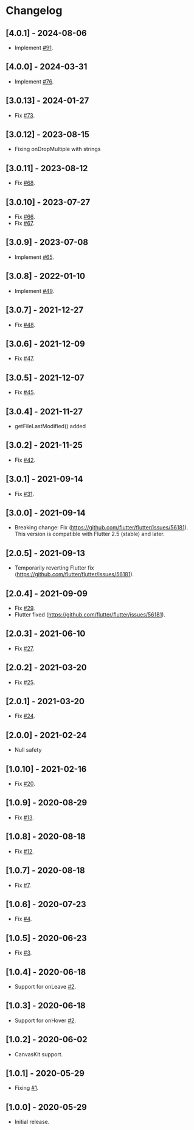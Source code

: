 # Changelog

## [4.0.1] - 2024-08-06

* Implement [#91](https://github.com/deakjahn/flutter_dropzone/pull/91).

## [4.0.0] - 2024-03-31

* Implement [#76](https://github.com/deakjahn/flutter_dropzone/pull/76).

## [3.0.13] - 2024-01-27

* Fix [#73](https://github.com/deakjahn/flutter_dropzone/issues/73).

## [3.0.12] - 2023-08-15

* Fixing onDropMultiple with strings

## [3.0.11] - 2023-08-12

* Fix [#68](https://github.com/deakjahn/flutter_dropzone/issues/68).

## [3.0.10] - 2023-07-27

* Fix [#66](https://github.com/deakjahn/flutter_dropzone/issues/66).
* Fix [#67](https://github.com/deakjahn/flutter_dropzone/issues/67).

## [3.0.9] - 2023-07-08

* Implement [#65](https://github.com/deakjahn/flutter_dropzone/pull/65).

## [3.0.8] - 2022-01-10

* Implement [#49](https://github.com/deakjahn/flutter_dropzone/pull/49).

## [3.0.7] - 2021-12-27

* Fix [#48](https://github.com/deakjahn/flutter_dropzone/pull/48).

## [3.0.6] - 2021-12-09

* Fix [#47](https://github.com/deakjahn/flutter_dropzone/pull/47).

## [3.0.5] - 2021-12-07

* Fix [#45](https://github.com/deakjahn/flutter_dropzone/issues/45).

## [3.0.4] - 2021-11-27

* getFileLastModified() added

## [3.0.2] - 2021-11-25

* Fix [#42](https://github.com/deakjahn/flutter_dropzone/issues/42).

## [3.0.1] - 2021-09-14

* Fix [#31](https://github.com/deakjahn/flutter_dropzone/issues/31).

## [3.0.0] - 2021-09-14

* Breaking change: Fix (https://github.com/flutter/flutter/issues/56181). This version is compatible with Flutter 2.5 (stable) and later.

## [2.0.5] - 2021-09-13

* Temporarily reverting Flutter fix (https://github.com/flutter/flutter/issues/56181).

## [2.0.4] - 2021-09-09

* Fix [#29](https://github.com/deakjahn/flutter_dropzone/pull/29).
* Flutter fixed (https://github.com/flutter/flutter/issues/56181).

## [2.0.3] - 2021-06-10

* Fix [#27](https://github.com/deakjahn/flutter_dropzone/pull/27).

## [2.0.2] - 2021-03-20

* Fix [#25](https://github.com/deakjahn/flutter_dropzone/pull/25).

## [2.0.1] - 2021-03-20

* Fix [#24](https://github.com/deakjahn/flutter_dropzone/issues/24).

## [2.0.0] - 2021-02-24

* Null safety

## [1.0.10] - 2021-02-16

* Fix [#20](https://github.com/deakjahn/flutter_dropzone/issues/20).

## [1.0.9] - 2020-08-29

* Fix [#13](https://github.com/deakjahn/flutter_dropzone/issues/13).

## [1.0.8] - 2020-08-18

* Fix [#12](https://github.com/deakjahn/flutter_dropzone/issues/12).

## [1.0.7] - 2020-08-18

* Fix [#7](https://github.com/deakjahn/flutter_dropzone/issues/7).

## [1.0.6] - 2020-07-23

* Fix [#4](https://github.com/deakjahn/flutter_dropzone/issues/4).

## [1.0.5] - 2020-06-23

* Fix [#3](https://github.com/deakjahn/flutter_dropzone/issues/3).

## [1.0.4] - 2020-06-18

* Support for onLeave [#2](https://github.com/deakjahn/flutter_dropzone/issues/2).

## [1.0.3] - 2020-06-18

* Support for onHover [#2](https://github.com/deakjahn/flutter_dropzone/issues/2).

## [1.0.2] - 2020-06-02

* CanvasKit support.

## [1.0.1] - 2020-05-29

* Fixing [#1](https://github.com/deakjahn/flutter_dropzone/issues/1).

## [1.0.0] - 2020-05-29

* Initial release.